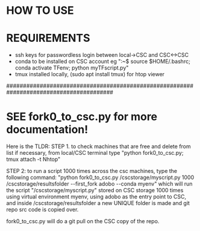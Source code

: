      
  
 # HOW TO USE

 # REQUIREMENTS
  - ssh keys for passwordless login between local->CSC and CSC<->CSC
  - conda to be installed on CSC account eg ":~$ source $HOME/.bashrc; conda activate TFenv; python myTFscript.py"
  - tmux installed locally, (sudo apt install tmux) for htop viewer

########################################################################################

# SEE fork0_to_csc.py for more documentation!

Here is the TLDR:
STEP 1. to check machines that are free and delete from list if necessary,
from local/CSC terminal type "python fork0_to_csc.py; tmux attach -t Nhtop" 

STEP 2: to run a script 1000 times across the csc machines, type the following command:
"python fork0_to_csc.py /cscstorage/myscript.py 1000 /cscstorage/resultsfolder --first_fork adobo --conda myenv"
which will run the script "/cscstorage/myscript.py" stored on CSC storage 1000 times 
using virtual environment myenv, using adobo as the entry point to CSC, and inside /cscstorage/resultsfolder a new UNIQUE
folder is made and git repo src code is copied over.

fork0_to_csc.py will do a git pull on the CSC copy of the repo.
